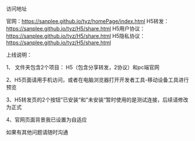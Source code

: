 访问地址

官网：https://sanplee.github.io/tyz/homePage/index.html
H5转发：https://sanplee.github.io/tyz/H5/share.html
H5用户协议：https://sanplee.github.io/tyz/H5/share.html
H5隐私协议：https://sanplee.github.io/tyz/H5/share.html



上线说明：

1、 文件夹包含2个项目： H5（包含分享转发，2协议）和pc端官网

2、H5页面请用手机访问，或者在电脑浏览器打开开发者工具-移动设备工具进行预览

3、H5转发页的2个按钮”已安装“和”未安装“暂时使用的是测试连接，后续请修改为正式

4、官网页面背景我已设置为自适应

如果有其他问题请随时沟通
